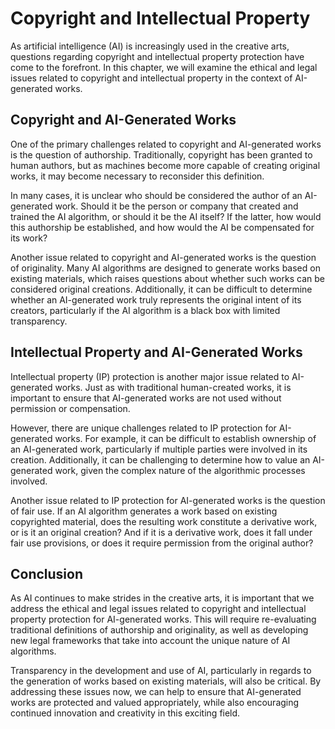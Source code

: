 Copyright and Intellectual Property
====================================================================================================

As artificial intelligence (AI) is increasingly used in the creative arts, questions regarding copyright and intellectual property protection have come to the forefront. In this chapter, we will examine the ethical and legal issues related to copyright and intellectual property in the context of AI-generated works.

Copyright and AI-Generated Works
--------------------------------

One of the primary challenges related to copyright and AI-generated works is the question of authorship. Traditionally, copyright has been granted to human authors, but as machines become more capable of creating original works, it may become necessary to reconsider this definition.

In many cases, it is unclear who should be considered the author of an AI-generated work. Should it be the person or company that created and trained the AI algorithm, or should it be the AI itself? If the latter, how would this authorship be established, and how would the AI be compensated for its work?

Another issue related to copyright and AI-generated works is the question of originality. Many AI algorithms are designed to generate works based on existing materials, which raises questions about whether such works can be considered original creations. Additionally, it can be difficult to determine whether an AI-generated work truly represents the original intent of its creators, particularly if the AI algorithm is a black box with limited transparency.

Intellectual Property and AI-Generated Works
--------------------------------------------

Intellectual property (IP) protection is another major issue related to AI-generated works. Just as with traditional human-created works, it is important to ensure that AI-generated works are not used without permission or compensation.

However, there are unique challenges related to IP protection for AI-generated works. For example, it can be difficult to establish ownership of an AI-generated work, particularly if multiple parties were involved in its creation. Additionally, it can be challenging to determine how to value an AI-generated work, given the complex nature of the algorithmic processes involved.

Another issue related to IP protection for AI-generated works is the question of fair use. If an AI algorithm generates a work based on existing copyrighted material, does the resulting work constitute a derivative work, or is it an original creation? And if it is a derivative work, does it fall under fair use provisions, or does it require permission from the original author?

Conclusion
----------

As AI continues to make strides in the creative arts, it is important that we address the ethical and legal issues related to copyright and intellectual property protection for AI-generated works. This will require re-evaluating traditional definitions of authorship and originality, as well as developing new legal frameworks that take into account the unique nature of AI algorithms.

Transparency in the development and use of AI, particularly in regards to the generation of works based on existing materials, will also be critical. By addressing these issues now, we can help to ensure that AI-generated works are protected and valued appropriately, while also encouraging continued innovation and creativity in this exciting field.
